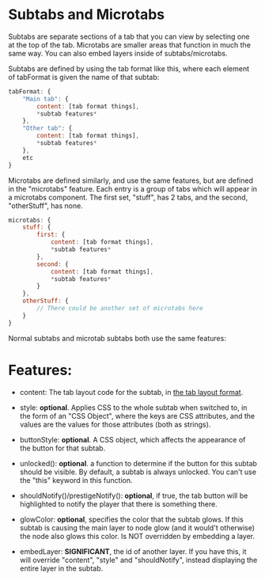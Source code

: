 # Subtabs and Microtabs

Subtabs are separate sections of a tab that you can view by selecting one at the top of the tab. Microtabs are smaller areas that function in much the same way. You can also embed layers inside of subtabs/microtabs.

Subtabs are defined by using the tab format like this, where each element of tabFormat is given the name of that subtab:

```js
tabFormat: {
    "Main tab": {
        content: [tab format things],
        *subtab features*
    },
    "Other tab": {
        content: [tab format things],
        *subtab features*
    },
    etc
}
```

Microtabs are defined similarly, and use the same features, but are defined in the "microtabs" feature. Each entry is a group of tabs which will appear in a microtabs component. The first set, "stuff", has 2 tabs, and the second, "otherStuff", has none.

```js
microtabs: {
    stuff: {
        first: {
            content: [tab format things],
            *subtab features*
        },
        second: {
            content: [tab format things],
            *subtab features*
        }
    },
    otherStuff: {
        // There could be another set of microtabs here
    }
}
```

Normal subtabs and microtab subtabs both use the same features:

# Features:

- content: The tab layout code for the subtab, in [the tab layout format](custom-tab-layouts.md).

- style: **optional**. Applies CSS to the whole subtab when switched to, in the form of an "CSS Object", where the keys are CSS attributes, and the values are the values for those attributes (both as strings).

- buttonStyle: **optional**. A CSS object, which affects the appearance of the button for that subtab.

- unlocked(): **optional**. a function to determine if the button for this subtab should be visible. By default, a subtab is always unlocked. You can't use the "this" keyword in this function.

- shouldNotify()/prestigeNotify(): **optional**, if true, the tab button will be highlighted to notify the player that there is something there.

- glowColor: **optional**, specifies the color that the subtab glows. If this subtab is causing the main layer to node glow
  (and it would't otherwise) the node also glows this color. Is NOT overridden by embedding a layer.

- embedLayer: **SIGNIFICANT**, the id of another layer. If you have this, it will override "content", "style" and "shouldNotify",
  instead displaying the entire layer in the subtab.
